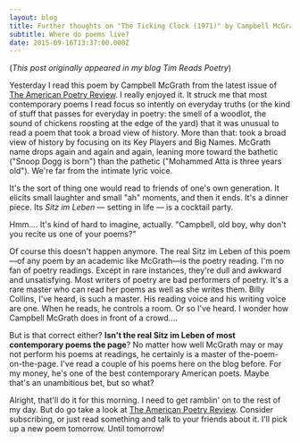 ```yaml
---
layout: blog
title: Further thoughts on "The Ticking Clock (1971)" by Campbell McGrath
subtitle: Where do poems live?
date: 2015-09-16T13:37:00.000Z
---
```

(*This post originally appeared in my blog Tim Reads Poetry*)

Yesterday I read this poem by Campbell McGrath from the latest issue of [The American Poetry Review](https://www.aprweb.org/). I really enjoyed it. It struck me that most contemporary poems I read focus so intently on everyday truths (or the kind of stuff that passes for everyday in poetry: the smell of a woodlot, the sound of chickens roosting at the edge of the yard) that it was unusual to read a poem that took a broad view of history. More than that: took a broad view of history by focusing on its Key Players and Big Names. McGrath name drops again and again and again, leaning more toward the bathetic ("Snoop Dogg is born") than the pathetic ("Mohammed Atta is three years old"). We're far from the intimate lyric voice.

It's the sort of thing one would read to friends of one's own generation. It elicits small laughter and small "ah" moments, and then it ends. It's a dinner piece. Its *Sitz im Leben* — setting in life — is a cocktail party.

Hmm.... It's kind of hard to imagine, actually. "Campbell, old boy, why don't you recite us one of your poems?"

Of course this doesn't happen anymore. The real Sitz im Leben of this poem—of any poem by an academic like McGrath—is the poetry reading. I'm no fan of poetry readings. Except in rare instances, they're dull and awkward and unsatisfying. Most writers of poetry are bad performers of poetry. It's a rare master who can read her poems as well as she writes them. Billy Collins, I've heard, is such a master. His reading voice and his writing voice are one. When he reads, he controls a room. Or so I've heard. I wonder how Campbell McGrath does in front of a crowd....

But is that correct either? **Isn't the real Sitz im Leben of most contemporary poems the page**? No matter how well McGrath may or may not perform his poems at readings, he certainly is a master of the-poem-on-the-page. I've read a couple of his poems here on the blog before. For my money, he's one of the best contemporary American poets. Maybe that's an unambitious bet, but so what?

Alright, that'll do it for this morning. I need to get ramblin' on to the rest of my day. But do go take a look at [The American Poetry Review](https://www.aprweb.org/). Consider subscribing, or just read something and talk to your friends about it. I'll pick up a new poem tomorrow. Until tomorrow!
